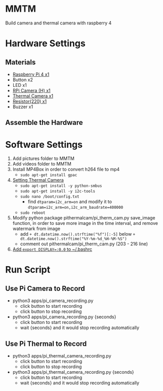 # MMTM
Build camera and thermal camera with raspberry 4

# Hardware Settings
## Materials
- [Raspberry Pi 4 x1](https://www.raspberrypi.org/products/raspberry-pi-4-model-b/) 
- Button x2
- LED x1
- [RPi Camera (H) x1](https://www.waveshare.net/wiki/RPi_Camera_(H))
- [Thermal Camera x1](https://www.sparkfun.com/products/14843?_ga=2.80042583.1170791723.1624455150-1123456816.1624455150)
- [Resistor(220) x1](https://blog.jmaker.com.tw/arduino-tutorials-3/)
- Buzzer x1
## Assemble the Hardware


# Software Settings
1. Add pictures folder to MMTM
2. Add videos folder to MMTM
3. Install MP4Box in order to convert h264 file to mp4
    - ```sudo apt-get install gpac```
4. [Setting Thermal Camera](https://makersportal.com/blog/2020/6/8/high-resolution-thermal-camera-with-raspberry-pi-and-mlx90640)
    - ```sudo apt-get install -y python-smbus```
    - ```sudo apt-get install -y i2c-tools```
    - ```sudo nano /boot/config.txt```
        - find ```dtparam=i2c_arm=on``` and modify it to ```dtparam=i2c_arm=on,i2c_arm_baudrate=400000```
    - ```sudo reboot```
5. Modify python package pithermalcam/pi_therm_cam.py save_image function, in order to save more image in the time interval, and remove watermark from image
    - add ```+ dt.datetime.now().strftime("%f")[:-5]``` below ```+ dt.datetime.now().strftime("%Y-%m-%d_%H-%M-%S")```
    - comment out pithermalcam/pi_therm_cam.py (203 - 216 line)
6. [Add ```export DISPLAY=:0.0``` to ~/.bashrc](https://github.com/opencv/opencv/issues/18461)


# Run Script
## Use Pi Camera to Record
- python3 apps/pi_camera_recording.py
    - click button to start recording
    - click button to stop recording
- python3 apps/pi_camera_recording.py {seconds}
    - click button to start recording
    - wait {seconds} and it would stop recording automatically

## Use Pi Thermal to Record
- python3 apps/pi_thermal_camera_recording.py
    - click button to start recording
    - click button to stop recording
- python3 apps/pi_thermal_camera_recording.py {seconds}
    - click button to start recording
    - wait {seconds} and it would stop recording automatically

